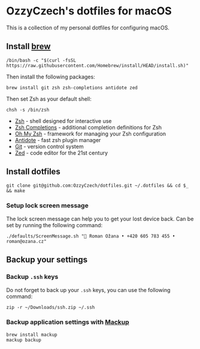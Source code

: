 # OzzyCzech's dotfiles for macOS

This is a collection of my personal dotfiles for configuring macOS.

## Install [brew](https://brew.sh)

```shell
/bin/bash -c "$(curl -fsSL https://raw.githubusercontent.com/Homebrew/install/HEAD/install.sh)"
```

Then install the following packages:

```shell
brew install git zsh zsh-completions antidote zed
```

Then set Zsh as your default shell:

```shell
chsh -s /bin/zsh
```

- [Zsh](https://www.zsh.org/) - shell designed for interactive use
- [Zsh Completions](https://github.com/zsh-users/zsh-completions) - additional completion definitions for Zsh
- [Oh My Zsh](https://ohmyz.sh/) - framework for managing your Zsh configuration
- [Antidote](https://getantidote.github.io) - fast zsh plugin manager
- [Git](https://git-scm.com/) - version control system
- [Zed](https://zed.dev/) - code editor for the 21st century

## Install dotfiles

```shell
git clone git@github.com:OzzyCzech/dotfiles.git ~/.dotfiles && cd $_ && make
```

### Setup lock screen message

The lock screen message can help you to get your lost device back.
Can be set by running the following command:

```shell
./defaults/ScreenMessage.sh " Roman Ožana • +420 605 783 455 • roman@ozana.cz"
```

## Backup your settings

### Backup `.ssh` keys

Do not forget to back up your `.ssh` keys, you can use the following command:

```shell
zip -r ~/Downloads/ssh.zip ~/.ssh
```

### Backup application settings with [Mackup](https://github.com/lra/mackup)

```shell
brew install mackup
mackup backup
```